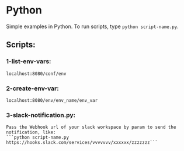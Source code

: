 # Python
Simple examples in Python.
To run scripts, type ```python script-name.py```.
## Scripts:
 ### 1-list-env-vars: 
    localhost:8080/conf/env
 ### 2-create-env-var: 
    localhost:8080/env/env_name/env_var
 ### 3-slack-notification.py:
    Pass the Webhook url of your slack workspace by param to send the notification, like:
    ```python script-name.py https://hooks.slack.com/services/vvvvvvv/xxxxxx/zzzzzzz```
